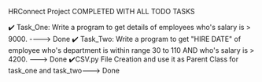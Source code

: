 HRConnect Project COMPLETED WITH ALL TODO TASKS

✔️ Task_One:  Write a program to get details of employees who's salary is > 9000. ----> Done
✔️ Task_Two: Write a program to get "HIRE DATE" of employee who's department is within range 30 to 110 AND who's salary is > 4200. ---> Done
✔️CSV.py File Creation and use it as Parent Class for task_one and task_two---> Done